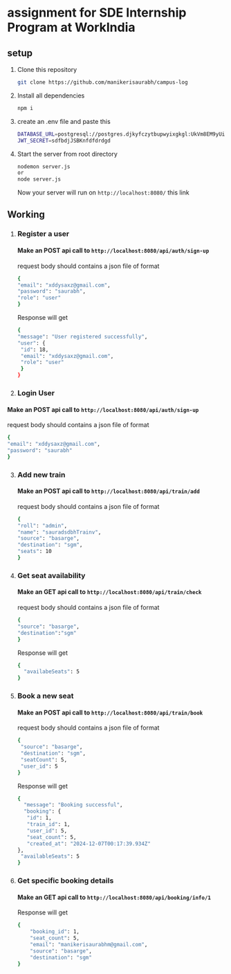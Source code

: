 # assignment for SDE Internship Program at WorkIndia

## setup

1. Clone this repository
   ```bash
   git clone https://github.com/manikerisaurabh/campus-log
   ```
2. Install all dependencies
   ```bash
   npm i
   ```
3. create an .env file and paste this
   ```bash
   DATABASE_URL=postgresql://postgres.djkyfczytbupwyixgkgl:UkVm8EM9yUiVc0EC@aws-0-ap-south-1.pooler.supabase.com:6543/postgres
   JWT_SECRET=sdfbdjJSBKnfdfdrdgd
   ```
4. Start the server from root directory
   ```bash
   nodemon server.js
   or
   node server.js
   ```
   Now your server will run on `http://localhost:8080/` this link

## Working

1. ### Register a user
   #### Make an POST api call to `http://localhost:8080/api/auth/sign-up`
   request body should contains a json file of format
   ```bash
   {
   "email": "xddysaxz@gmail.com",
   "password": "saurabh",
   "role": "user"
   }
   
   ```
   Response will get
   ```bash
   {
   "message": "User registered successfully",
   "user": {
    "id": 18,
    "email": "xddysaxz@gmail.com",
    "role": "user"
    }
   }
   ```

2) ### Login User
  #### Make an POST api call to `http://localhost:8080/api/auth/sign-up`
   request body should contains a json file of format
   ```bash
   {
   "email": "xddysaxz@gmail.com",
   "password": "saurabh"
   }
   
   ```
3) ### Add new train
    #### Make an POST api call to `http://localhost:8080/api/train/add`
   request body should contains a json file of format
   ```bash
   {
   "roll": "admin",
   "name": "sauradsdbhTrainv",
   "source": "basarge",
   "destination": "sgm",
   "seats": 10
   }

4) ### Get seat availability
   #### Make an GET api call to `http://localhost:8080/api/train/check`
   request body should contains a json file of format
   ```bash
   {
   "source": "basarge",
   "destination":"sgm"
   }
   ```
   Response will get
   ```bash
   {
     "availabeSeats": 5
   }
   ```
5) ### Book a new seat
   #### Make an POST api call to `http://localhost:8080/api/train/book`
   request body should contains a json file of format
   ```bash
   {
    "source": "basarge",
    "destination": "sgm",
    "seatCount": 5,
    "user_id": 5
   }
   ```
   Response will get
   ```bash
   {
     "message": "Booking successful",
     "booking": {
      "id": 1,
      "train_id": 1,
      "user_id": 5,
      "seat_count": 5,
      "created_at": "2024-12-07T00:17:39.934Z"
   },
    "availableSeats": 5
   }
   ```
6) ### Get specific booking details
    #### Make an GET api call to `http://localhost:8080/api/booking/info/1`
  
   Response will get
   ```bash
   {
       "booking_id": 1,
       "seat_count": 5,
       "email": "manikerisaurabhm@gmail.com",
       "source": "basarge",
       "destination": "sgm"
   }
   ```
   
